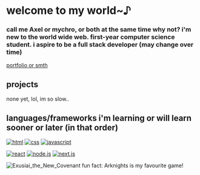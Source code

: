 # welcome to my world~♪

### call me Axel or mychro, or both at the same time why not? i'm new to the world wide web. first-year computer science student. i aspire to be a full stack developer (may change over time)

[portfolio or smth](https://axelmychro.github.io)

## projects

none yet, lol, im so slow..

## languages/frameworks i'm learning or will learn sooner or later (in that order)

[![html](https://img.shields.io/badge/HTML5-grey?style=for-the-badge&logo=html5)](#)
[![css](https://img.shields.io/badge/CSS-grey?style=for-the-badge&logo=css)](#)
[![javascript](https://img.shields.io/badge/JavaScript-grey?style=for-the-badge&logo=javascript)](#)

[![react](https://img.shields.io/badge/React-grey?style=for-the-badge&logo=react)](#)
[![node.js](https://img.shields.io/badge/Node.js-grey?style=for-the-badge&logo=node.js)](#)
[![next.js](https://img.shields.io/badge/Next.js-grey?style=for-the-badge&logo=next.js)](#)

![Exusiai_the_New_Covenant](https://arknights.wiki.gg/images/Exusiai_the_New_Covenant_Elite_2.png)
fun fact: Arknights is my favourite game!
